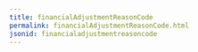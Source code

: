 ```yaml
---
title: financialAdjustmentReasonCode
permalink: financialAdjustmentReasonCode.html
jsonid: financialadjustmentreasoncode
---
```

